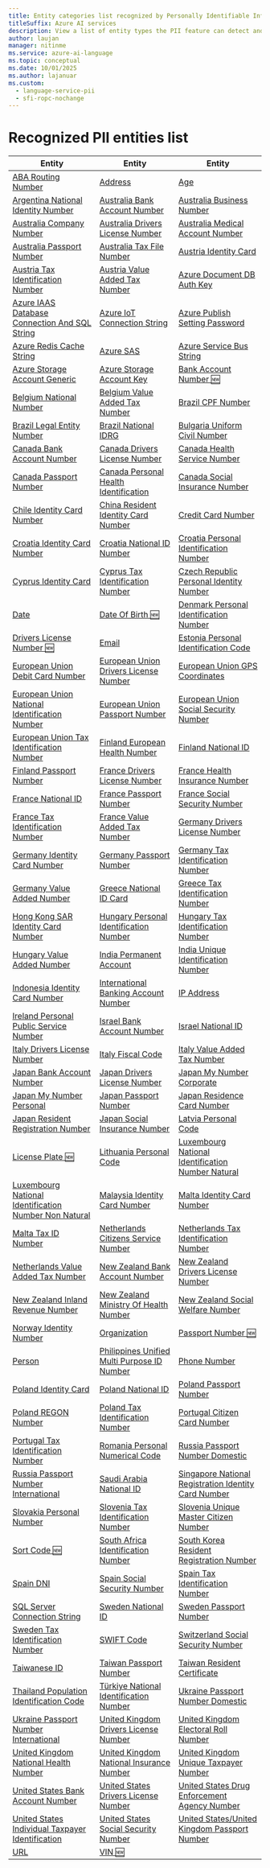 ```yaml
---
title: Entity categories list recognized by Personally Identifiable Information (PII) detection in Azure AI Language
titleSuffix: Azure AI services
description: View a list of entity types the PII feature can detect and identify within unstructured text.
author: laujan
manager: nitinme
ms.service: azure-ai-language
ms.topic: conceptual
ms.date: 10/01/2025
ms.author: lajanuar
ms.custom:
  - language-service-pii
  - sfi-ropc-nochange
---
```


# Recognized PII entities list

| Entity | Entity | Entity |
|--|--|--|
| [ABA Routing Number](entity-categories-new.md#type-aba-routing-number) | [Address](entity-categories-new.md#type-address) | [Age](entity-categories-new.md#type-age) |
| [Argentina National Identity Number](entity-categories-new.md#type-argentina-national-identity-number) | [Australia Bank Account Number](entity-categories-new.md#type-australia-bank-account-number) | [Australia Business Number](entity-categories-new.md#type-australia-business-number) |
| [Australia Company Number](entity-categories-new.md#type-australia-company-number) | [Australia Drivers License Number](entity-categories-new.md#type-australia-drivers-license-number) | [Australia Medical Account Number](entity-categories-new.md#type-australia-medical-account-number) |
| [Australia Passport Number](entity-categories-new.md#type-australia-passport-number) | [Australia Tax File Number](entity-categories-new.md#type-australia-tax-file-number) | [Austria Identity Card](entity-categories-new.md#type-austria-identity-card) |
| [Austria Tax Identification Number](entity-categories-new.md#type-austria-tax-identification-number) | [Austria Value Added Tax Number](entity-categories-new.md#type-austria-value-added-tax-number) | [Azure Document DB Auth Key](entity-categories-new.md#type-azure-document-db-auth-key) |
| [Azure IAAS Database Connection And SQL String](entity-categories-new.md#type-azure-iaas-database-connection-and-sql-string) | [Azure IoT Connection String](entity-categories-new.md#type-azure-iot-connection-string) | [Azure Publish Setting Password](entity-categories-new.md#type-azure-publish-setting-password) |
| [Azure Redis Cache String](entity-categories-new.md#type-azure-redis-cache-string) | [Azure SAS](entity-categories-new.md#type-azure-sas) | [Azure Service Bus String](entity-categories-new.md#type-azure-service-bus-string) |
| [Azure Storage Account Generic](entity-categories-new.md#type-azure-storage-account-generic) | [Azure Storage Account Key](entity-categories-new.md#type-azure-storage-account-key) | [Bank Account Number 🆕](entity-categories-new.md#type-bank-account-number-preview) |
| [Belgium National Number](entity-categories-new.md#type-belgium-national-number) | [Belgium Value Added Tax Number](entity-categories-new.md#type-belgium-value-added-tax-number) | [Brazil CPF Number](entity-categories-new.md#type-brazil-cpf-number) |
| [Brazil Legal Entity Number](entity-categories-new.md#type-brazil-legal-entity-number) | [Brazil National IDRG](entity-categories-new.md#type-brazil-national-idrg) | [Bulgaria Uniform Civil Number](entity-categories-new.md#type-bulgaria-uniform-civil-number) |
| [Canada Bank Account Number](entity-categories-new.md#type-canada-bank-account-number) | [Canada Drivers License Number](entity-categories-new.md#type-canada-drivers-license-number) | [Canada Health Service Number](entity-categories-new.md#type-canada-health-service-number) |
| [Canada Passport Number](entity-categories-new.md#type-canada-passport-number) | [Canada Personal Health Identification](entity-categories-new.md#type-canada-personal-health-identification) | [Canada Social Insurance Number](entity-categories-new.md#type-canada-social-insurance-number) |
| [Chile Identity Card Number](entity-categories-new.md#type-chile-identity-card-number) | [China Resident Identity Card Number](entity-categories-new.md#type-china-resident-identity-card-number) | [Credit Card Number](entity-categories-new.md#type-credit-card-number) |
| [Croatia Identity Card Number](entity-categories-new.md#type-croatia-identity-card-number) | [Croatia National ID Number](entity-categories-new.md#type-croatia-national-id-number) | [Croatia Personal Identification Number](entity-categories-new.md#type-croatia-personal-identification-number) |
| [Cyprus Identity Card](entity-categories-new.md#type-cyprus-identity-card) | [Cyprus Tax Identification Number](entity-categories-new.md#type-cyprus-tax-identification-number) | [Czech Republic Personal Identity Number](entity-categories-new.md#type-czech-republic-personal-identity-number) |
| [Date](entity-categories-new.md#type-date) | [Date Of Birth 🆕](entity-categories-new.md#type-date-of-birth-preview) | [Denmark Personal Identification Number](entity-categories-new.md#type-denmark-personal-identification-number) |
| [Drivers License Number 🆕](entity-categories-new.md#type-drivers-license-number-preview) | [Email](entity-categories-new.md#type-email) | [Estonia Personal Identification Code](entity-categories-new.md#type-estonia-personal-identification-code) |
| [European Union Debit Card Number](entity-categories-new.md#type-european-union-debit-card-number) | [European Union Drivers License Number](entity-categories-new.md#type-european-union-drivers-license-number) | [European Union GPS Coordinates](entity-categories-new.md#type-european-union-gps-coordinates) |
| [European Union National Identification Number](entity-categories-new.md#type-european-union-national-identification-number) | [European Union Passport Number](entity-categories-new.md#type-european-union-passport-number) | [European Union Social Security Number](entity-categories-new.md#type-european-union-social-security-number) |
| [European Union Tax Identification Number](entity-categories-new.md#type-european-union-tax-identification-number) | [Finland European Health Number](entity-categories-new.md#type-finland-european-health-number) | [Finland National ID](entity-categories-new.md#type-finland-national-id) |
| [Finland Passport Number](entity-categories-new.md#type-finland-passport-number) | [France Drivers License Number](entity-categories-new.md#type-france-drivers-license-number) | [France Health Insurance Number](entity-categories-new.md#type-france-health-insurance-number) |
| [France National ID](entity-categories-new.md#type-france-national-id) | [France Passport Number](entity-categories-new.md#type-france-passport-number) | [France Social Security Number](entity-categories-new.md#type-france-social-security-number) |
| [France Tax Identification Number](entity-categories-new.md#type-france-tax-identification-number) | [France Value Added Tax Number](entity-categories-new.md#type-france-value-added-tax-number) | [Germany Drivers License Number](entity-categories-new.md#type-germany-drivers-license-number) |
| [Germany Identity Card Number](entity-categories-new.md#type-germany-identity-card-number) | [Germany Passport Number](entity-categories-new.md#type-germany-passport-number) | [Germany Tax Identification Number](entity-categories-new.md#type-germany-tax-identification-number) |
| [Germany Value Added Number](entity-categories-new.md#type-germany-value-added-number) | [Greece National ID Card](entity-categories-new.md#type-greece-national-id-card) | [Greece Tax Identification Number](entity-categories-new.md#type-greece-tax-identification-number) |
| [Hong Kong SAR Identity Card Number](entity-categories-new.md#type-hong-kong-sar-identity-card-number) | [Hungary Personal Identification Number](entity-categories-new.md#type-hungary-personal-identification-number) | [Hungary Tax Identification Number](entity-categories-new.md#type-hungary-tax-identification-number) |
| [Hungary Value Added Number](entity-categories-new.md#type-hungary-value-added-number) | [India Permanent Account](entity-categories-new.md#type-india-permanent-account) | [India Unique Identification Number](entity-categories-new.md#type-india-unique-identification-number) |
| [Indonesia Identity Card Number](entity-categories-new.md#type-indonesia-identity-card-number) | [International Banking Account Number](entity-categories-new.md#type-international-banking-account-number) | [IP Address](entity-categories-new.md#type-ip-address) |
| [Ireland Personal Public Service Number](entity-categories-new.md#type-ireland-personal-public-service-number) | [Israel Bank Account Number](entity-categories-new.md#type-israel-bank-account-number) | [Israel National ID](entity-categories-new.md#type-israel-national-id) |
| [Italy Drivers License Number](entity-categories-new.md#type-italy-drivers-license-number) | [Italy Fiscal Code](entity-categories-new.md#type-italy-fiscal-code) | [Italy Value Added Tax Number](entity-categories-new.md#type-italy-value-added-tax-number) |
| [Japan Bank Account Number](entity-categories-new.md#type-japan-bank-account-number) | [Japan Drivers License Number](entity-categories-new.md#type-japan-drivers-license-number) | [Japan My Number Corporate](entity-categories-new.md#type-japan-my-number-corporate) |
| [Japan My Number Personal](entity-categories-new.md#type-japan-my-number-personal) | [Japan Passport Number](entity-categories-new.md#type-japan-passport-number) | [Japan Residence Card Number](entity-categories-new.md#type-japan-residence-card-number) |
| [Japan Resident Registration Number](entity-categories-new.md#type-japan-resident-registration-number) | [Japan Social Insurance Number](entity-categories-new.md#type-japan-social-insurance-number) | [Latvia Personal Code](entity-categories-new.md#type-latvia-personal-code) |
| [License Plate 🆕](entity-categories-new.md#type-license-plate-preview) | [Lithuania Personal Code](entity-categories-new.md#type-lithuania-personal-code) | [Luxembourg National Identification Number Natural](entity-categories-new.md#type-luxembourg-national-identification-number-natural) |
| [Luxembourg National Identification Number Non Natural](entity-categories-new.md#type-luxembourg-national-identification-number-non-natural) | [Malaysia Identity Card Number](entity-categories-new.md#type-malaysia-identity-card-number) | [Malta Identity Card Number](entity-categories-new.md#type-malta-identity-card-number) |
| [Malta Tax ID Number](entity-categories-new.md#type-malta-tax-id-number) | [Netherlands Citizens Service Number](entity-categories-new.md#type-netherlands-citizens-service-number) | [Netherlands Tax Identification Number](entity-categories-new.md#type-netherlands-tax-identification-number) |
| [Netherlands Value Added Tax Number](entity-categories-new.md#type-netherlands-value-added-tax-number) | [New Zealand Bank Account Number](entity-categories-new.md#type-new-zealand-bank-account-number) | [New Zealand Drivers License Number](entity-categories-new.md#type-new-zealand-drivers-license-number) |
| [New Zealand Inland Revenue Number](entity-categories-new.md#type-new-zealand-inland-revenue-number) | [New Zealand Ministry Of Health Number](entity-categories-new.md#type-new-zealand-ministry-of-health-number) | [New Zealand Social Welfare Number](entity-categories-new.md#type-new-zealand-social-welfare-number) |
| [Norway Identity Number](entity-categories-new.md#type-norway-identity-number) | [Organization](entity-categories-new.md#type-organization) | [Passport Number 🆕](entity-categories-new.md#type-passport-number-preview) |
| [Person](entity-categories-new.md#type-person) | [Philippines Unified Multi Purpose ID Number](entity-categories-new.md#type-philippines-unified-multi-purpose-id-number) | [Phone Number](entity-categories-new.md#type-phone-number) |
| [Poland Identity Card](entity-categories-new.md#type-poland-identity-card) | [Poland National ID](entity-categories-new.md#type-poland-national-id) | [Poland Passport Number](entity-categories-new.md#type-poland-passport-number) |
| [Poland REGON Number](entity-categories-new.md#type-poland-regon-number) | [Poland Tax Identification Number](entity-categories-new.md#type-poland-tax-identification-number) | [Portugal Citizen Card Number](entity-categories-new.md#type-portugal-citizen-card-number) |
| [Portugal Tax Identification Number](entity-categories-new.md#type-portugal-tax-identification-number) | [Romania Personal Numerical Code](entity-categories-new.md#type-romania-personal-numerical-code) | [Russia Passport Number Domestic](entity-categories-new.md#type-russia-passport-number-domestic) |
| [Russia Passport Number International](entity-categories-new.md#type-russia-passport-number-international) | [Saudi Arabia National ID](entity-categories-new.md#type-saudi-arabia-national-id) | [Singapore National Registration Identity Card Number](entity-categories-new.md#type-singapore-national-registration-identity-card-number) |
| [Slovakia Personal Number](entity-categories-new.md#type-slovakia-personal-number) | [Slovenia Tax Identification Number](entity-categories-new.md#type-slovenia-tax-identification-number) | [Slovenia Unique Master Citizen Number](entity-categories-new.md#type-slovenia-unique-master-citizen-number) |
| [Sort Code 🆕](entity-categories-new.md#type-sort-code-preview) | [South Africa Identification Number](entity-categories-new.md#type-south-africa-identification-number) | [South Korea Resident Registration Number](entity-categories-new.md#type-south-korea-resident-registration-number) |
| [Spain DNI](entity-categories-new.md#type-spain-dni) | [Spain Social Security Number](entity-categories-new.md#type-spain-social-security-number) | [Spain Tax Identification Number](entity-categories-new.md#type-spain-tax-identification-number) |
| [SQL Server Connection String](entity-categories-new.md#type-sql-server-connection-string) | [Sweden National ID](entity-categories-new.md#type-sweden-national-id) | [Sweden Passport Number](entity-categories-new.md#type-sweden-passport-number) |
| [Sweden Tax Identification Number](entity-categories-new.md#type-sweden-tax-identification-number) | [SWIFT Code](entity-categories-new.md#type-swift-code) | [Switzerland Social Security Number](entity-categories-new.md#type-switzerland-social-security-number) |
| [Taiwanese ID](entity-categories-new.md#type-taiwan-national-id) | [Taiwan Passport Number](entity-categories-new.md#type-taiwan-passport-number) | [Taiwan Resident Certificate](entity-categories-new.md#type-taiwan-resident-certificate) |
| [Thailand Population Identification Code](entity-categories-new.md#type-thailand-population-identification-code) | [Türkiye National Identification Number](entity-categories-new.md#type-türkiye-national-identification-number) | [Ukraine Passport Number Domestic](entity-categories-new.md#type-ukraine-passport-number-domestic) |
| [Ukraine Passport Number International](entity-categories-new.md#type-ukraine-passport-number-international) | [United Kingdom Drivers License Number](entity-categories-new.md#type-united-kingdom-drivers-license-number) | [United Kingdom Electoral Roll Number](entity-categories-new.md#type-united-kingdom-electoral-roll-number) |
| [United Kingdom National Health Number](entity-categories-new.md#type-united-kingdom-national-health-number) | [United Kingdom National Insurance Number](entity-categories-new.md#type-united-kingdom-national-insurance-number) | [United Kingdom Unique Taxpayer Number](entity-categories-new.md#type-united-kingdom-unique-taxpayer-number) |
| [United States Bank Account Number](entity-categories-new.md#type-united-states-bank-account-number) | [United States Drivers License Number](entity-categories-new.md#type-united-states-drivers-license-number) | [United States Drug Enforcement Agency Number](entity-categories-new.md#type-united-states-drug-enforcement-agency-number) |
| [United States Individual Taxpayer Identification](entity-categories-new.md#type-united-states-individual-taxpayer-identification) | [United States Social Security Number](entity-categories-new.md#type-united-states-social-security-number) | [United States/United Kingdom Passport Number](entity-categories-new.md#type-united-statesunited-kingdom-passport-number) |
| [URL](entity-categories-new.md#type-url) | [VIN 🆕](entity-categories-new.md#type-vin-preview) |  |


